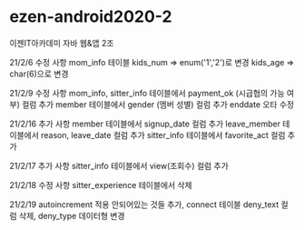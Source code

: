 # ezen-android2020-2
이젠IT아카데미 자바 웹&amp;앱 2조

21/2/6 수정 사항
mom_info 테이블
kids_num => enum('1','2')로 변경
kids_age => char(6)으로 변경

21/2/9 수정 사항
mom_info, sitter_info 테이블에서 payment_ok (시급협의 가능 여부) 컬럼 추가 
member 테이블에서 gender (멤버 성별) 컬럼 추가 
enddate 오타 수정

21/2/16 추가 사항
member 테이블에서 signup_date 컬럼 추가
leave_member 테이블에서 reason, leave_date 컬럼 추가
sitter_info 테이블에서 favorite_act 컬럼 추가 

21/2/17 추가 사항
sitter_info 테이블에서 view(조회수) 컬럼 추가 

21/2/18 수정 사항
sitter_experience 테이블에서 삭제

21/2/19 autoincrement 적용 안되어있는 것들 추가, connect 테이블 deny_text 컬럼 삭제, deny_type 데이터형 변경

